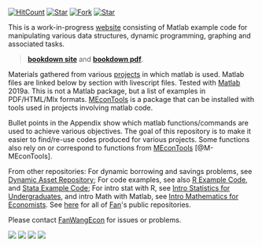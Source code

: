 [![HitCount](http://hits.dwyl.io/fanwangecon/M4Econ.svg)](https://github.com/FanWangEcon/M4Econ)  [![Star](https://img.shields.io/github/stars/fanwangecon/M4Econ?style=social)](https://github.com/FanWangEcon/M4Econ/stargazers) [![Fork](https://img.shields.io/github/forks/fanwangecon/M4Econ?style=social)](https://github.com/FanWangEcon/M4Econ/network/members) [![Star](https://img.shields.io/github/watchers/fanwangecon/M4Econ?style=social)](https://github.com/FanWangEcon/M4Econ/watchers)

This is a work-in-progress [website](https://fanwangecon.github.io/M4Econ/) consisting of Matlab example code for manipulating various data structures, dynamic programming, graphing and associated tasks.

> [**bookdown site**](https://fanwangecon.github.io/M4Econ/bookdown) and [**bookdown pdf**](https://fanwangecon.github.io/M4Econ/bookdown/Data-Structures-and-Dynamic-Optimization-with-Matlab.pdf).

Materials gathered from various [projects](https://fanwangecon.github.io/research) in which matlab is used. Matlab files are linked below by section with livescript files. Tested with [Matlab](https://www.mathworks.com/products/matlab.html) 2019a. This is not a Matlab package, but a list of examples in PDF/HTML/Mlx formats. [MEconTools](https://fanwangecon.github.io/MEconTools/) is a package that can be installed with tools used in projects involving matlab code.

Bullet points in the Appendix show which matlab functions/commands are used to achieve various objectives. The goal of this repository is to make it easier to find/re-use codes produced for various projects. Some functions also rely on or correspond to functions from [MEconTools](https://github.com/FanWangEcon/MEconTools) [@M-MEconTools].

From other repositories: For dynamic borrowing and savings problems, see [Dynamic Asset Repository](https://fanwangecon.github.io/CodeDynaAsset/); For code examples, see also [R Example Code](https://fanwangecon.github.io/R4Econ/), and [Stata Example Code](https://fanwangecon.github.io/Stata4Econ/); For intro stat with R, see [Intro Statistics for Undergraduates](https://fanwangecon.github.io/Stat4Econ/), and intro Math with Matlab, see [Intro Mathematics for Economists](https://fanwangecon.github.io/Math4Econ/). See [here](https://github.com/FanWangEcon) for all of [Fan](https://fanwangecon.github.io/)'s public repositories.

Please contact [FanWangEcon](https://fanwangecon.github.io/) for issues or problems.

[![](https://img.shields.io/github/last-commit/fanwangecon/M4Econ)](https://github.com/FanWangEcon/M4Econ/commits/master) [![](https://img.shields.io/github/commit-activity/m/fanwangecon/M4Econ)](https://github.com/FanWangEcon/M4Econ/graphs/commit-activity) [![](https://img.shields.io/github/issues/fanwangecon/M4Econ)](https://github.com/FanWangEcon/M4Econ/issues) [![](https://img.shields.io/github/issues-pr/fanwangecon/M4Econ)](https://github.com/FanWangEcon/M4Econ/pulls)
